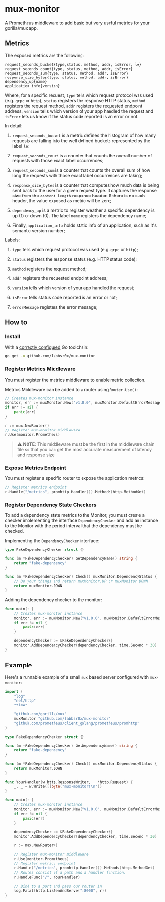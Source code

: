 # mux-monitor

A Prometheus middleware to add basic but very useful metrics for your gorilla/mux app.

## Metrics

The exposed metrics are the following:

```
request_seconds_bucket{type,status, method, addr, isError, le}
request_seconds_count{type, status, method, addr, isError}
request_seconds_sum{type, status, method, addr, isError}
response_size_bytes{type, status, method, addr, isError}
dependency_up{name}
application_info{version}
```

Where, for a specific request, `type` tells which request protocol was used (e.g. `grpc` or `http`), `status` registers the response HTTP status, `method` registers the request method, `addr` registers the requested endpoint address, `version` tells which version of your app handled the request and `isError` lets us know if the status code reported is an error or not.

In detail:

1. `request_seconds_bucket` is a metric defines the histogram of how many requests are falling into the well defined buckets represented by the label `le`;

2. `request_seconds_count` is a counter that counts the overall number of requests with those exact label occurrences;

3. `request_seconds_sum` is a counter that counts the overall sum of how long the requests with those exact label occurrences are taking;

4. `response_size_bytes` is a counter that computes how much data is being sent back to the user for a given request type. It captures the response size from the `content-length` response header. If there is no such header, the value exposed as metric will be zero;

5. `dependency_up` is a metric to register weather a specific dependency is up (1) or down (0). The label `name` registers the dependency name;

6. Finally, `application_info` holds static info of an application, such as it's semantic version number;

Labels:

1. `type` tells which request protocol was used (e.g. `grpc` or `http`);

2. `status` registers the response status (e.g. HTTP status code);

3. `method` registers the request method;

4. `addr` registers the requested endpoint address;

5. `version` tells which version of your app handled the request;

6. `isError` tells status code reported is an error or not;

7. `errorMessage` registers the error message;

## How to

### Install

With a [correctly configured](https://golang.org/doc/install#testing) Go toolchain:

```sh
go get -u github.com/labbsr0x/mux-monitor
```

### Register Metrics Middleware 
You must register the metrics middleware to enable metric collection. 

Metrics Middleware can be added to a router using `Router.Use()`:

```go
// Creates mux-monitor instance
monitor, err := muxMonitor.New("v1.0.0", muxMonitor.DefaultErrorMessageKey, muxMonitor.DefaultBuckets)
if err != nil {
    panic(err)
}

r := mux.NewRouter()
// Register mux-monitor middleware
r.Use(monitor.Prometheus)
```

> :warning: **NOTE**: 
> This middleware must be the first in the middleware chain file so that you can get the most accurate measurement of latency and response size.

### Expose Metrics Endpoint

You must register a specific router to expose the application metrics:

```go
// Register metrics endpoint
r.Handle("/metrics", promhttp.Handler()).Methods(http.MethodGet)
```

### Register Dependency State Checkers

To add a dependency state metrics to the Monitor, you must create a checker implementing the interface `DependencyChecker` and add an instance to the Monitor with the period interval that the dependency must be checked.

Implementing the `DependencyChecker` interface:
```go
type FakeDependencyChecker struct {}

func (m *FakeDependencyChecker) GetDependencyName() string {
	return "fake-dependency"
}

func (m *FakeDependencyChecker) Check() muxMonitor.DependencyStatus {
    // Do your things and return muxMonitor.UP or muxMonitor.DOWN
	return muxMonitor.DOWN
}
```

Adding the dependency checker to the monitor:
```go
func main() {
	// Creates mux-monitor instance
	monitor, err := muxMonitor.New("v1.0.0", muxMonitor.DefaultErrorMessageKey, muxMonitor.DefaultBuckets)
	if err != nil {
		panic(err)
	}

	dependencyChecker := &FakeDependencyChecker{}
	monitor.AddDependencyChecker(dependencyChecker, time.Second * 30)
}
```

## Example

Here's a runnable example of a small `mux` based server configured with `mux-monitor`:

```go
import (
	"log"
	"net/http"
	"time"

	"github.com/gorilla/mux"
	muxMonitor "github.com/labbsr0x/mux-monitor"
	"github.com/prometheus/client_golang/prometheus/promhttp"
)

type FakeDependencyChecker struct {}

func (m *FakeDependencyChecker) GetDependencyName() string {
	return "fake-dependency"
}

func (m *FakeDependencyChecker) Check() muxMonitor.DependencyStatus {
	return muxMonitor.DOWN
}

func YourHandler(w http.ResponseWriter, _ *http.Request) {
	_, _ = w.Write([]byte("mux-monitor!\n"))
}

func main() {
	// Creates mux-monitor instance
	monitor, err := muxMonitor.New("v1.0.0", muxMonitor.DefaultErrorMessageKey, muxMonitor.DefaultBuckets)
	if err != nil {
		panic(err)
	}

	dependencyChecker := &FakeDependencyChecker{}
	monitor.AddDependencyChecker(dependencyChecker, time.Second * 30)

	r := mux.NewRouter()

	// Register mux-monitor middleware
	r.Use(monitor.Prometheus)
	// Register metrics endpoint
	r.Handle("/metrics", promhttp.Handler()).Methods(http.MethodGet)
	// Routes consist of a path and a handler function.
	r.HandleFunc("/", YourHandler)

	// Bind to a port and pass our router in
	log.Fatal(http.ListenAndServe(":8000", r))
}
```
